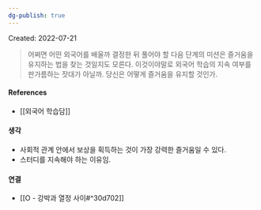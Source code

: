 ```yaml
---
dg-publish: true
---
```

Created: 2022-07-21

>어쩌면 어떤 외국어를 배울까 결정한 뒤 풀어야 할 다음 단계의 미션은 즐거움을 유지하는 법을 찾는 것일지도 모른다. 이것이야말로 외국어 학습의 지속 여부를 판가름하는 잣대가 아닐까. 당신은 어떻게 즐거움을 유지할 것인가.

#### References
- [[외국어 학습담]]

#### 생각
- 사회적 관계 안에서 보상을 획득하는 것이 가장 강력한 즐거움일 수 있다.
- 스터디를 지속해야 하는 이유임.

#### 연결
- [[O - 강박과 열정 사이#^30d702]]